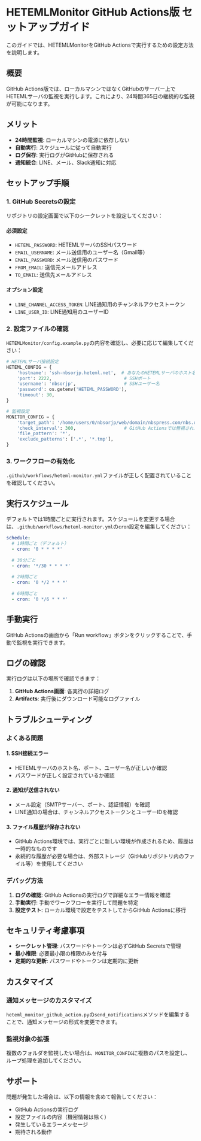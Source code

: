 # HETEMLMonitor GitHub Actions版 セットアップガイド

このガイドでは、HETEMLMonitorをGitHub Actionsで実行するための設定方法を説明します。

## 概要

GitHub Actions版では、ローカルマシンではなくGitHubのサーバー上でHETEMLサーバの監視を実行します。これにより、24時間365日の継続的な監視が可能になります。

## メリット

- **24時間監視**: ローカルマシンの電源に依存しない
- **自動実行**: スケジュールに従って自動実行
- **ログ保存**: 実行ログがGitHubに保存される
- **通知統合**: LINE、メール、Slack通知に対応

## セットアップ手順

### 1. GitHub Secretsの設定

リポジトリの設定画面で以下のシークレットを設定してください：

#### 必須設定
- `HETEML_PASSWORD`: HETEMLサーバのSSHパスワード
- `EMAIL_USERNAME`: メール送信用のユーザー名（Gmail等）
- `EMAIL_PASSWORD`: メール送信用のパスワード
- `FROM_EMAIL`: 送信元メールアドレス
- `TO_EMAIL`: 送信先メールアドレス

#### オプション設定
- `LINE_CHANNEL_ACCESS_TOKEN`: LINE通知用のチャンネルアクセストークン
- `LINE_USER_ID`: LINE通知用のユーザーID

### 2. 設定ファイルの確認

`HETEMLMonitor/config.example.py`の内容を確認し、必要に応じて編集してください：

```python
# HETEMLサーバ接続設定
HETEML_CONFIG = {
    'hostname': 'ssh-nbsorjp.heteml.net',  # あなたのHETEMLサーバのホスト名
    'port': 2222,                           # SSHポート
    'username': 'nbsorjp',                  # SSHユーザー名
    'password': os.getenv('HETEML_PASSWORD'),
    'timeout': 30,
}

# 監視設定
MONITOR_CONFIG = {
    'target_path': '/home/users/0/nbsorjp/web/domain/nbspress.com/nbs.or.jp/stages/',
    'check_interval': 300,                  # GitHub Actionsでは無視されます
    'file_pattern': '*',
    'exclude_patterns': ['.*', '*.tmp'],
}
```

### 3. ワークフローの有効化

`.github/workflows/heteml-monitor.yml`ファイルが正しく配置されていることを確認してください。

## 実行スケジュール

デフォルトでは1時間ごとに実行されます。スケジュールを変更する場合は、`.github/workflows/heteml-monitor.yml`の`cron`設定を編集してください：

```yaml
schedule:
  # 1時間ごと（デフォルト）
  - cron: '0 * * * *'
  
  # 30分ごと
  - cron: '*/30 * * * *'
  
  # 2時間ごと
  - cron: '0 */2 * * *'
  
  # 6時間ごと
  - cron: '0 */6 * * *'
```

## 手動実行

GitHub Actionsの画面から「Run workflow」ボタンをクリックすることで、手動で監視を実行できます。

## ログの確認

実行ログは以下の場所で確認できます：

1. **GitHub Actions画面**: 各実行の詳細ログ
2. **Artifacts**: 実行後にダウンロード可能なログファイル

## トラブルシューティング

### よくある問題

#### 1. SSH接続エラー
- HETEMLサーバのホスト名、ポート、ユーザー名が正しいか確認
- パスワードが正しく設定されているか確認

#### 2. 通知が送信されない
- メール設定（SMTPサーバー、ポート、認証情報）を確認
- LINE通知の場合は、チャンネルアクセストークンとユーザーIDを確認

#### 3. ファイル履歴が保存されない
- GitHub Actions環境では、実行ごとに新しい環境が作成されるため、履歴は一時的なものです
- 永続的な履歴が必要な場合は、外部ストレージ（GitHubリポジトリ内のファイル等）を使用してください

### デバッグ方法

1. **ログの確認**: GitHub Actionsの実行ログで詳細なエラー情報を確認
2. **手動実行**: 手動でワークフローを実行して問題を特定
3. **設定テスト**: ローカル環境で設定をテストしてからGitHub Actionsに移行

## セキュリティ考慮事項

- **シークレット管理**: パスワードやトークンは必ずGitHub Secretsで管理
- **最小権限**: 必要最小限の権限のみを付与
- **定期的な更新**: パスワードやトークンは定期的に更新

## カスタマイズ

### 通知メッセージのカスタマイズ

`heteml_monitor_github_action.py`の`send_notifications`メソッドを編集することで、通知メッセージの形式を変更できます。

### 監視対象の拡張

複数のフォルダを監視したい場合は、`MONITOR_CONFIG`に複数のパスを設定し、ループ処理を追加してください。

## サポート

問題が発生した場合は、以下の情報を含めて報告してください：

- GitHub Actionsの実行ログ
- 設定ファイルの内容（機密情報は除く）
- 発生しているエラーメッセージ
- 期待される動作
